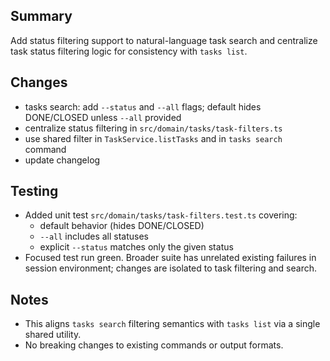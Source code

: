 ## Summary

Add status filtering support to natural-language task search and centralize task status filtering logic for consistency with `tasks list`.

## Changes

- tasks search: add `--status` and `--all` flags; default hides DONE/CLOSED unless `--all` provided
- centralize status filtering in `src/domain/tasks/task-filters.ts`
- use shared filter in `TaskService.listTasks` and in `tasks search` command
- update changelog

## Testing

- Added unit test `src/domain/tasks/task-filters.test.ts` covering:
  - default behavior (hides DONE/CLOSED)
  - `--all` includes all statuses
  - explicit `--status` matches only the given status
- Focused test run green. Broader suite has unrelated existing failures in session environment; changes are isolated to task filtering and search.

## Notes

- This aligns `tasks search` filtering semantics with `tasks list` via a single shared utility.
- No breaking changes to existing commands or output formats.
